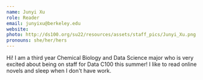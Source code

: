 ```yaml
---
name: Junyi Xu
role: Reader
email: junyixu@berkeley.edu
website: 
photo: http://ds100.org/su22/resources/assets/staff_pics/Junyi_Xu.png
pronouns: she/her/hers
---
```

Hi! I am a third year Chemical Biology and Data Science major who is very excited about being on staff for Data C100 this summer! I like to read online novels and sleep when I don't have work. 